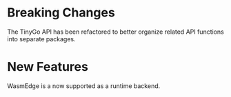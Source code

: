 # Breaking Changes
The TinyGo API has been refactored to better organize related API functions into separate packages.

# New Features
WasmEdge is a now supported as a runtime backend.
